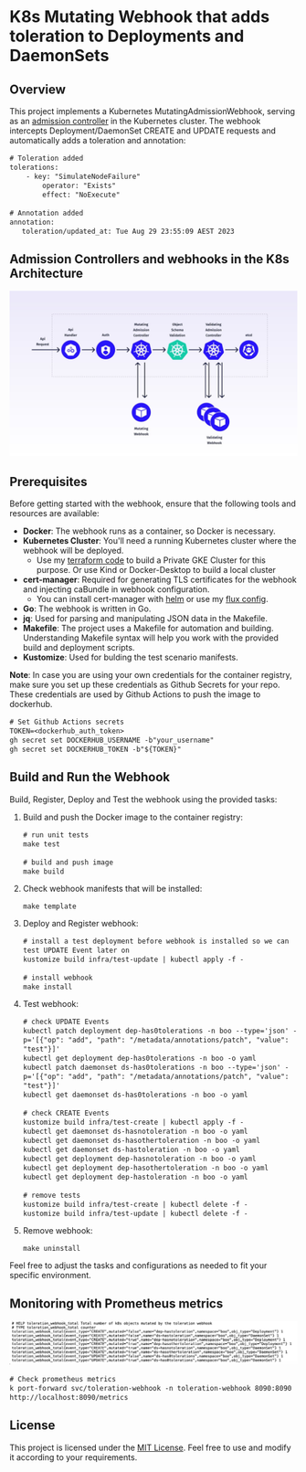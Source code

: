 # K8s Mutating Webhook that adds toleration to Deployments and DaemonSets

## Overview

This project implements a Kubernetes MutatingAdmissionWebhook, serving as an [admission controller](https://kubernetes.io/docs/reference/access-authn-authz/admission-controllers/) in the Kubernetes cluster. 
The webhook intercepts Deployment/DaemonSet CREATE and UPDATE requests and automatically adds a toleration and annotation:

```
# Toleration added
tolerations:
    - key: "SimulateNodeFailure"
        operator: "Exists"
        effect: "NoExecute"

# Annotation added
annotation:
   toleration/updated_at: Tue Aug 29 23:55:09 AEST 2023
```

## Admission Controllers and webhooks in the K8s Architecture

![Admission Controllers and webhooks in K8s Architecture](./admission_controller.jpeg "Admission Controllers and webhooks in K8s Architecture")

## Prerequisites

Before getting started with the webhook, ensure that the following tools and resources are available:

- **Docker**: The webhook runs as a container, so Docker is necessary.
- **Kubernetes Cluster**: You'll need a running Kubernetes cluster where the webhook will be deployed.
   - Use my [terraform code](https://github.com/andreistefanciprian/terraform-kubernetes-gke-cluster) to build a Private GKE Cluster for this purpose. Or use Kind or Docker-Desktop to build a local cluster
- **cert-manager**: Required for generating TLS certificates for the webhook and injecting caBundle in webhook configuration.
   - You can install cert-manager with [helm](https://artifacthub.io/packages/helm/cert-manager/cert-manager) or use my [flux config](https://github.com/andreistefanciprian/flux-demo/tree/main/infra/cert-manager).
- **Go**: The webhook is written in Go.
- **jq**: Used for parsing and manipulating JSON data in the Makefile.
- **Makefile**: The project uses a Makefile for automation and building. Understanding Makefile syntax will help you work with the provided build and deployment scripts.
- **Kustomize**: Used for bulding the test scenario manifests.

**Note**: In case you are using your own credentials for the container registry, make sure you set up these credentials as Github Secrets for your repo.
These credentials are used by Github Actions to push the image to dockerhub.

   ```
   # Set Github Actions secrets
   TOKEN=<dockerhub_auth_token>
   gh secret set DOCKERHUB_USERNAME -b"your_username"
   gh secret set DOCKERHUB_TOKEN -b"${TOKEN}"
   ```

## Build and Run the Webhook

Build, Register, Deploy and Test the webhook using the provided tasks:

1. Build and push the Docker image to the container registry:
   ```
   # run unit tests
   make test

   # build and push image
   make build
   ```

2. Check webhook manifests that will be installed:
   ```
   make template
   ```

3. Deploy and Register webhook:
   ```
   # install a test deployment before webhook is installed so we can test UPDATE Event later on
   kustomize build infra/test-update | kubectl apply -f -

   # install webhook
   make install
   ```
   

4. Test webhook:
   ```
   # check UPDATE Events
   kubectl patch deployment dep-has0tolerations -n boo --type='json' -p='[{"op": "add", "path": "/metadata/annotations/patch", "value": "test"}]'
   kubectl get deployment dep-has0tolerations -n boo -o yaml
   kubectl patch daemonset ds-has0tolerations -n boo --type='json' -p='[{"op": "add", "path": "/metadata/annotations/patch", "value": "test"}]'
   kubectl get daemonset ds-has0tolerations -n boo -o yaml

   # check CREATE Events
   kustomize build infra/test-create | kubectl apply -f -
   kubectl get daemonset ds-hasnotoleration -n boo -o yaml
   kubectl get daemonset ds-hasothertoleration -n boo -o yaml
   kubectl get daemonset ds-hastoleration -n boo -o yaml
   kubectl get deployment dep-hasnotoleration -n boo -o yaml
   kubectl get deployment dep-hasothertoleration -n boo -o yaml
   kubectl get deployment dep-hastoleration -n boo -o yaml

   # remove tests
   kustomize build infra/test-create | kubectl delete -f -
   kustomize build infra/test-update | kubectl delete -f -
   ```

5. Remove webhook:
   ```
   make uninstall
   ```

Feel free to adjust the tasks and configurations as needed to fit your specific environment.

## Monitoring with Prometheus metrics

![prometheus metrics](./prom_metrics.png "prometheus metrics")

```
# Check prometheus metrics
k port-forward svc/toleration-webhook -n toleration-webhook 8090:8090
http://localhost:8090/metrics
```

## License

This project is licensed under the [MIT License](LICENSE). Feel free to use and modify it according to your requirements.